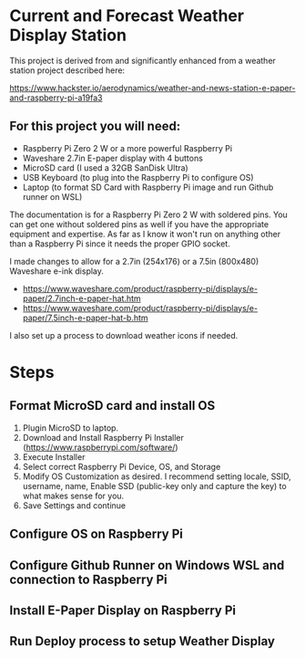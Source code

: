 # Current and Forecast Weather Display Station
This project is derived from and significantly enhanced from a weather station project described here:

https://www.hackster.io/aerodynamics/weather-and-news-station-e-paper-and-raspberry-pi-a19fa3

## For this project you will need:
- Raspberry Pi Zero 2 W or a more powerful Raspberry Pi
- Waveshare 2.7in E-paper display with 4 buttons
- MicroSD card (I used a 32GB SanDisk Ultra)
- USB Keyboard (to plug into the Raspberry Pi to configure OS)
- Laptop (to format SD Card with Raspberry Pi image and run Github runner on WSL)

The documentation is for a Raspberry Pi Zero 2 W with soldered pins. You can get one without soldered pins as well if you have the appropriate equipment and expertise. 
As far as I know it won't run on anything other than a Raspberry Pi since it needs the proper GPIO socket.

I made changes to allow for a 2.7in (254x176) or a 7.5in (800x480) Waveshare e-ink display.

- https://www.waveshare.com/product/raspberry-pi/displays/e-paper/2.7inch-e-paper-hat.htm
- https://www.waveshare.com/product/raspberry-pi/displays/e-paper/7.5inch-e-paper-hat-b.htm

I also set up a process to download weather icons if needed.

# Steps
## Format MicroSD card and install OS
1. Plugin MicroSD to laptop. 
2. Download and Install Raspberry Pi Installer (https://www.raspberrypi.com/software/)
3. Execute Installer
4. Select correct Raspberry Pi Device, OS, and Storage
5. Modify OS Customization as desired. I recommend setting locale, SSID, username, name, Enable SSD (public-key only and capture the key) to what makes sense for you.
6. Save Settings and continue
## Configure OS on Raspberry Pi
## Configure Github Runner on Windows WSL and connection to Raspberry Pi
## Install E-Paper Display on Raspberry Pi
## Run Deploy process to setup Weather Display
